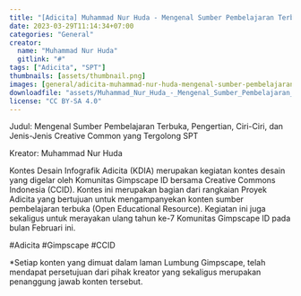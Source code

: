 ```yaml
---
title: "[Adicita] Muhammad Nur Huda - Mengenal Sumber Pembelajaran Terbuka"
date: 2023-03-29T11:14:34+07:00
categories: "General"
creator: 
  name: "Muhammad Nur Huda"
  gitlink: "#"
tags: ["Adicita", "SPT"]
thumbnails: [assets/thumbnail.png]
images: [general/adicita-muhammad-nur-huda-mengenal-sumber-pembelajaran-terbuka/assets/thumbnail.png]
downloadfile: "assets/Muhammad_Nur_Huda_-_Mengenal_Sumber_Pembelajaran_Terbuka.zip"
license: "CC BY-SA 4.0"
---
```

Judul: Mengenal Sumber Pembelajaran Terbuka, Pengertian, Ciri-Ciri, dan Jenis-Jenis Creative Common yang Tergolong SPT

Kreator: Muhammad Nur Huda


<!--more-->


Kontes Desain Infografik Adicita (KDIA) merupakan kegiatan kontes desain yang digelar oleh Komunitas Gimpscape ID bersama Creative Commons Indonesia (CCID). Kontes ini merupakan bagian dari rangkaian Proyek Adicita yang bertujuan untuk mengampanyekan konten sumber pembelajaran terbuka (Open Educational Resource). Kegiatan ini juga sekaligus untuk merayakan ulang tahun ke-7 Komunitas Gimpscape ID pada bulan Februari ini.

#Adicita #Gimpscape #CCID

*Setiap konten yang dimuat dalam laman Lumbung Gimpscape, telah mendapat persetujuan dari pihak kreator yang sekaligus merupakan penanggung jawab konten tersebut.
